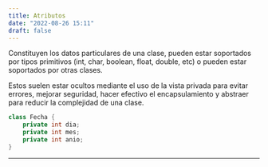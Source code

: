 ```yaml
---
title: Atributos
date: "2022-08-26 15:11"
draft: false
---
```

Constituyen los datos particulares de una clase, pueden estar soportados por tipos primitivos (int, char, boolean, float, double, etc) o pueden estar soportados por otras clases.

Estos suelen estar ocultos mediante el uso de la vista privada para evitar errores, mejorar seguridad, hacer efectivo el encapsulamiento y abstraer para reducir la complejidad de una clase.

```Java
class Fecha {
	private int dia;
	private int mes;
	private int anio;
}
```
___